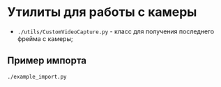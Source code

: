 # Утилиты для работы с камеры

* `./utils/CustomVideoCapture.py` - класс для получения последнего фрейма с камеры;


## Пример импорта 

`./example_import.py`